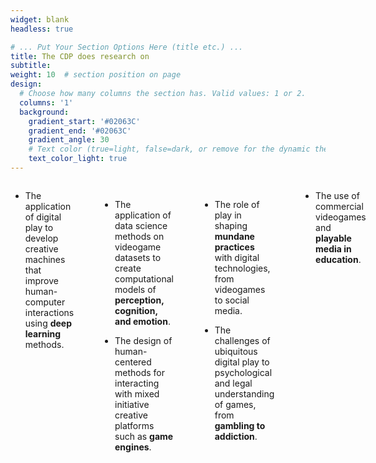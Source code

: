 ```yaml
---
widget: blank
headless: true

# ... Put Your Section Options Here (title etc.) ...
title: The CDP does research on
subtitle:
weight: 10  # section position on page
design:
  # Choose how many columns the section has. Valid values: 1 or 2.
  columns: '1'
  background:
    gradient_start: '#02063C'
    gradient_end: '#02063C'
    gradient_angle: 30
    # Text color (true=light, false=dark, or remove for the dynamic theme color).
    text_color_light: true
---
```


<div class="columns">

*  The application of digital play to develop creative machines that improve human-computer interactions using **deep learning** methods.

<br />


* The application of data science methods on videogame datasets to create computational models of **perception, cognition, and emotion**.


* The design of human-centered methods for interacting with mixed initiative creative platforms such as **game engines**.

<br />

<br />

* The role of play in shaping **mundane practices** with digital technologies, from videogames to social media.

* The challenges of ubiquitous digital play to psychological and legal understanding of games, from **gambling to addiction**.

<br />

* The use of commercial videogames and **playable media in education**.

</div>
